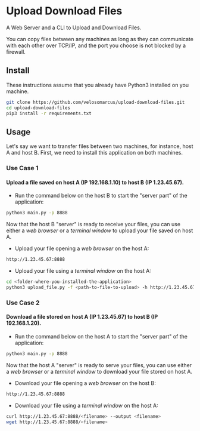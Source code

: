# Upload Download Files
A Web Server and a CLI to Upload and Download Files.

You can copy files between any machines as long as 
they can communicate with each other over TCP/IP, 
and the port you choose is not blocked by a firewall.

## Install

These instructions assume that you already have Python3 installed on you machine.

```bash
git clone https://github.com/velosomarcus/upload-download-files.git
cd upload-download-files
pip3 install -r requirements.txt
```


## Usage

Let's say we want to transfer files between two machines, 
for instance, host A and host B.
First, we need to install this application on both machines.

### Use Case 1 
#### Upload a file saved on host A (IP 192.168.1.10) to host B (IP 1.23.45.67).

- Run the command below on the host B to start the 
  "server part" of the application:
```bash
python3 main.py -p 8888
```

Now that the host B "server" is ready to receive your files, 
you can use either a *web browser* or a *terminal window* to 
upload your file saved on host A.

- Upload your file opening a *web browser* on the host A:
```bash
http://1.23.45.67:8888
```
- Upload your file using a *terminal window* on the host A:
```bash
cd <folder-where-you-installed-the-application>
python3 upload_file.py -f <path-to-file-to-upload> -h http://1.23.45.67:8888
```

### Use Case 2 
#### Download a file stored on host A (IP 1.23.45.67) to host B (IP 192.168.1.20).

- Run the command below on the host A to start the 
  "server part" of the application:
```bash
python3 main.py -p 8888
```

Now that the host A "server" is ready to serve your files, 
you can use either a *web browser* or a *terminal window* to 
download your file stored on host A.

- Download your file opening a *web browser* on the host B:
```bash
http://1.23.45.67:8888
```
- Download your file using a *terminal window* on the host A:
```bash
curl http://1.23.45.67:8888/<filename> --output <filename>
wget http://1.23.45.67:8888/<filename>
```
